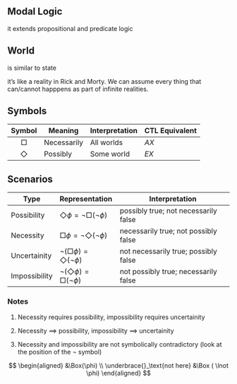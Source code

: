 ## Modal Logic

it extends propositional and predicate logic

## World

is similar to state

it’s like a reality in Rick and Morty. We can assume every thing that can/cannot happpens as part of infinite realities.

## Symbols

|   Symbol   | Meaning     | Interpretation | CTL Equivalent |
| :--------: | ----------- | -------------- | -------------- |
|   $\Box$   | Necessarily | All worlds     | $AX$           |
| $\Diamond$ | Possibly    | Some world     | $EX$           |

## Scenarios

| Type          | Representation                              | Interpretation                       |
| ------------- | :------------------------------------------ | ------------------------------------ |
| Possibility   | $\Diamond \phi = \lnot \Box (\lnot \phi)$   | possibly true; not necessarily false |
| Necessity     | $\Box \phi = \lnot \Diamond (\lnot \phi)$   | necessarily true; not possibly false |
| Uncertainity  | $\lnot(\Box \phi) = \Diamond (\lnot \phi)$  | not necessarily true; possibly false |
| Impossibility | $\lnot (\Diamond \phi) = \Box (\lnot \phi)$ | not possibly true; necessarily false |

### Notes

1. Necessity requires possibility, impossibility requires uncertainity

2. Necessity $\implies$ possibility, impossibility $\implies$ uncertainity

5. Necessity and impossibility are not symbolically contradictory
   (look at the position of the $\lnot$ symbol)
   
$$
\begin{aligned}
&\Box(\phi) \\   \underbrace{}_\text{not here}
&\Box ( \lnot \phi)
\end{aligned}
$$
